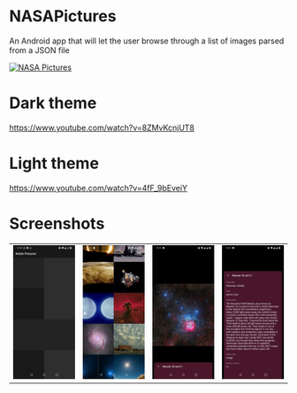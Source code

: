 # NASAPictures
An Android app that will let the user browse through a list of images parsed from a JSON file

[![NASA Pictures](https://img.shields.io/badge/NASA_Pictures-APK-red.svg?style=for-the-badge&logo=android)](https://github.com/Piyush7890/NASAPictures/releases/download/1.0/app-debug.apk)

# Dark theme
https://www.youtube.com/watch?v=8ZMvKcnjUT8

# Light theme
https://www.youtube.com/watch?v=4fF_9bEveiY


# Screenshots
<table style="width:100%">
  <tr>
    <td><img src="app/src/main/5.jpeg"/></td>
    <td><img src="app/src/main/3.jpeg"/></td>
    <td><img src="app/src/main/2.jpeg"/></td>
    <td><img src="app/src/main/1.jpeg"/></td>
  </tr>
</table>
